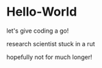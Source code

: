 # Hello-World
let's give coding a go!

research scientist stuck in a rut

hopefully not for much longer!
